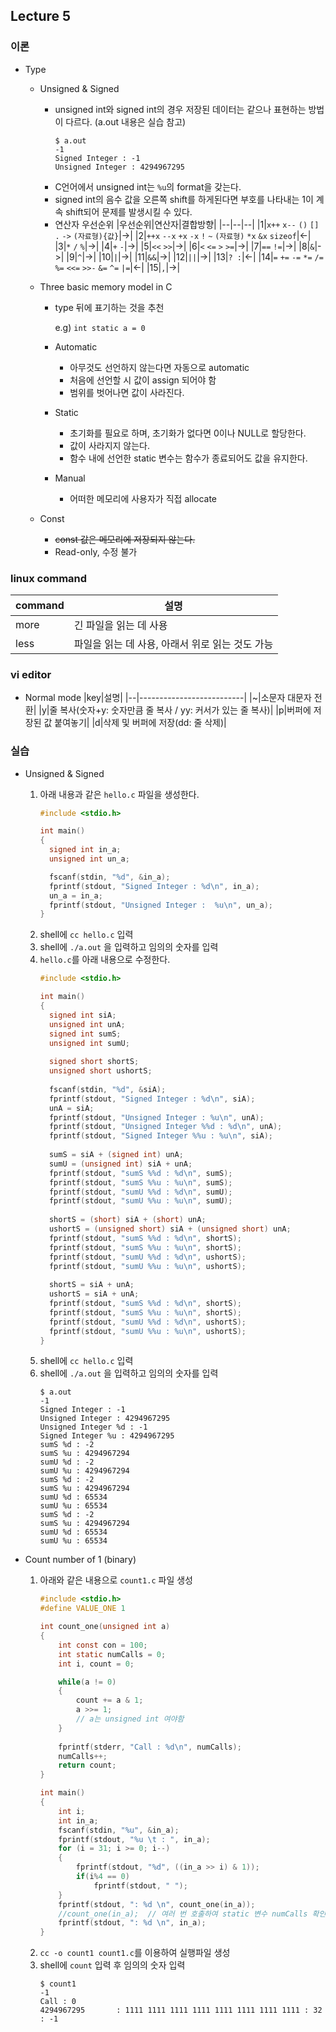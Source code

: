 ## Lecture 5

### 이론
  * Type
    * Unsigned & Signed
      * unsigned int와 signed int의 경우 저장된 데이터는 같으나 표현하는 방법이 다르다. (a.out 내용은 실습 참고)
        ```
        $ a.out
        -1
        Signed Integer : -1
        Unsigned Integer : 4294967295
        ```
      * C언어에서 unsigned int는 `%u`의 format을 갖는다.
      * signed int의 음수 값을 오른쪽 shift를 하게된다면 부호를 나타내는 1이 계속 shift되어 문제를 발생시킬 수 있다.
      * 연산자 우선순위
        |우선순위|연산자|결합방향|
        |--|--|--|
        |1|`x++` `x--` `()` `[]` `.` `->` `(자료형){값}`|->|
        |2|`++x` `--x` `+x` `-x` `!` `~` `(자료형)` `*x` `&x` `sizeof`|<-|
        |3|`*` `/` `%`|->|
        |4|`+` `-`|->|
        |5|`<<` `>>`|->|
        |6|`<` `<=` `>` `>=`|->|
        |7|`==` `!=`|->|
        |8|`&`|->|
        |9|`^`|->|
        |10|`|`|->|
        |11|`&&`|->|
        |12|`||`|->|
        |13|`? :`|<-|
        |14|`=` `+=` `-=` `*=` `/=` `%=` `<<=` `>>-` `&=` `^=` `|=`|<-|
        |15|`,`|->|


    * Three basic memory model in C
      * type 뒤에 표기하는 것을 추천 
      
        e.g) `int static a = 0`
      * Automatic
        * 아무것도 선언하지 않는다면 자동으로 automatic
        * 처음에 선언할 시 값이 assign 되어야 함
        * 범위를 벗어나면 값이 사라진다.
      * Static
        * 초기화를 필요로 하며, 초기화가 없다면 0이나 NULL로 할당한다.
        * 값이 사라지지 않는다.
        * 함수 내에 선언한 static 변수는 함수가 종료되어도 값을 유지한다.

      * Manual
        * 어떠한 메모리에 사용자가 직접 allocate
    
    * Const
      * ~~const 값은 메모리에 저장되지 않는다.~~
      * Read-only, 수정 불가
        

### linux command

  |command|설명|
  |--|--------------------------|
  |more|긴 파일을 읽는 데 사용|
  |less|파일을 읽는 데 사용, 아래서 위로 읽는 것도 가능|


### vi editor

* Normal mode
  |key|설명|
  |--|--------------------------|
  |~|소문자 대문자 전환|
  |y|줄 복사(숫자+y: 숫자만큼 줄 복사 / yy: 커서가 있는 줄 복사)|
  |p|버퍼에 저장된 값 붙여놓기|
  |d|삭제 및 버퍼에 저장(dd: 줄 삭제)|

### 실습
  
  * Unsigned & Signed
    1. 아래 내용과 같은 `hello.c` 파일을 생성한다.
        ```c
        #include <stdio.h>

        int main()
        {
          signed int in_a;
          unsigned int un_a;

          fscanf(stdin, "%d", &in_a);
          fprintf(stdout, "Signed Integer : %d\n", in_a);
          un_a = in_a;
          fprintf(stdout, "Unsigned Integer :  %u\n", un_a);
        }
        ```
    2. shell에 `cc hello.c` 입력
    3. shell에 `./a.out` 을 입력하고 임의의 숫자를 입력
    4. `hello.c`를 아래 내용으로 수정한다.
        ```c
        #include <stdio.h>
        
        int main()
        {
          signed int siA;
          unsigned int unA;
          signed int sumS;
          unsigned int sumU;
          
          signed short shortS;
          unsigned short ushortS;
          
          fscanf(stdin, "%d", &siA);
          fprintf(stdout, "Signed Integer : %d\n", siA); 
          unA = siA;
          fprintf(stdout, "Unsigned Integer : %u\n", unA); 
          fprintf(stdout, "Unsigned Integer %%d : %d\n", unA); 
          fprintf(stdout, "Signed Integer %%u : %u\n", siA); 
          
          sumS = siA + (signed int) unA;
          sumU = (unsigned int) siA + unA;
          fprintf(stdout, "sumS %%d : %d\n", sumS); 	
          fprintf(stdout, "sumS %%u : %u\n", sumS); 
          fprintf(stdout, "sumU %%d : %d\n", sumU); 
          fprintf(stdout, "sumU %%u : %u\n", sumU);
          
          shortS = (short) siA + (short) unA;
          ushortS = (unsigned short) siA + (unsigned short) unA;
          fprintf(stdout, "sumS %%d : %d\n", shortS); 
          fprintf(stdout, "sumS %%u : %u\n", shortS); 
          fprintf(stdout, "sumU %%d : %d\n", ushortS); 
          fprintf(stdout, "sumU %%u : %u\n", ushortS); 
          
          shortS = siA + unA;
          ushortS = siA + unA;
          fprintf(stdout, "sumS %%d : %d\n", shortS); 
          fprintf(stdout, "sumS %%u : %u\n", shortS); 
          fprintf(stdout, "sumU %%d : %d\n", ushortS); 
          fprintf(stdout, "sumU %%u : %u\n", ushortS); 
        }
        ```
    5. shell에 `cc hello.c` 입력
    6. shell에 `./a.out` 을 입력하고 임의의 숫자를 입력
        ```
        $ a.out
        -1
        Signed Integer : -1
        Unsigned Integer : 4294967295
        Unsigned Integer %d : -1
        Signed Integer %u : 4294967295
        sumS %d : -2
        sumS %u : 4294967294
        sumU %d : -2
        sumU %u : 4294967294
        sumS %d : -2
        sumS %u : 4294967294
        sumU %d : 65534
        sumU %u : 65534
        sumS %d : -2
        sumS %u : 4294967294
        sumU %d : 65534
        sumU %u : 65534
        ```
  
  * Count number of 1 (binary)
    1. 아래와 같은 내용으로 `count1.c` 파일 생성
        ```c
        #include <stdio.h>  
        #define VALUE_ONE 1

        int count_one(unsigned int a)
        {
	        int const con = 100;
	        int static numCalls = 0;
	        int i, count = 0;

	        while(a != 0)
	        {
		        count += a & 1;
		        a >>= 1;
		        // a는 unsigned int 여야함
	        }
          
            fprintf(stderr, "Call : %d\n", numCalls);
	        numCalls++;
	        return count;
        }

        int main()
        {
	        int i;
	        int in_a;
	        fscanf(stdin, "%u", &in_a);
	        fprintf(stdout, "%u \t : ", in_a);
	        for (i = 31; i >= 0; i--) 
	        {
		        fprintf(stdout, "%d", ((in_a >> i) & 1));
		        if(i%4 == 0)
			        fprintf(stdout, " ");
	        }
	        fprintf(stdout, ": %d \n", count_one(in_a));
            //count_one(in_a);  // 여러 번 호출하여 static 변수 numCalls 확인 가능
	        fprintf(stdout, ": %d \n", in_a);
        }
        ```
    2. `cc -o count1 count1.c`를 이용하여 실행파일 생성
    3. shell에 `count` 입력 후 임의의 숫자 입력
        ```
        $ count1
        -1
        Call : 0
        4294967295       : 1111 1111 1111 1111 1111 1111 1111 1111 : 32
        : -1
        ```
